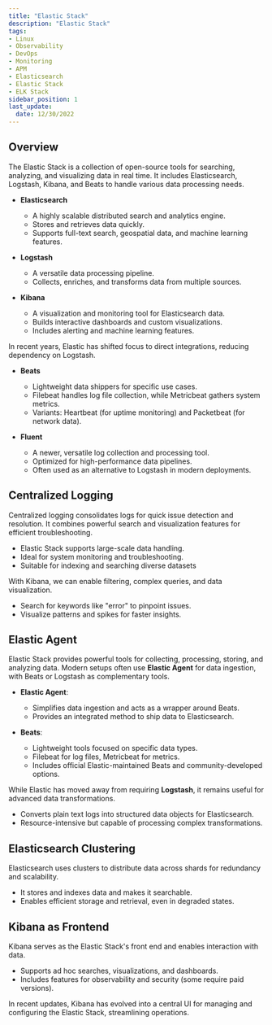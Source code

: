 ```yaml
---
title: "Elastic Stack"
description: "Elastic Stack"
tags: 
- Linux
- Observability
- DevOps
- Monitoring 
- APM
- Elasticsearch
- Elastic Stack
- ELK Stack
sidebar_position: 1
last_update:
  date: 12/30/2022
---
```


## Overview 

The Elastic Stack is a collection of open-source tools for searching, analyzing, and visualizing data in real time. It includes Elasticsearch, Logstash, Kibana, and Beats to handle various data processing needs.  

- **Elasticsearch**  
  - A highly scalable distributed search and analytics engine.  
  - Stores and retrieves data quickly.  
  - Supports full-text search, geospatial data, and machine learning features.  

- **Logstash**  
  - A versatile data processing pipeline.  
  - Collects, enriches, and transforms data from multiple sources.  

- **Kibana**  
  - A visualization and monitoring tool for Elasticsearch data.  
  - Builds interactive dashboards and custom visualizations.  
  - Includes alerting and machine learning features.  

In recent years, Elastic has shifted focus to direct integrations, reducing dependency on Logstash.  

- **Beats**  
  - Lightweight data shippers for specific use cases.  
  - Filebeat handles log file collection, while Metricbeat gathers system metrics.  
  - Variants: Heartbeat (for uptime monitoring) and Packetbeat (for network data).  

- **Fluent**  
  - A newer, versatile log collection and processing tool.  
  - Optimized for high-performance data pipelines.  
  - Often used as an alternative to Logstash in modern deployments.  

## Centralized Logging  

Centralized logging consolidates logs for quick issue detection and resolution. It combines powerful search and visualization features for efficient troubleshooting.  

  - Elastic Stack supports large-scale data handling.  
  - Ideal for system monitoring and troubleshooting.  
  - Suitable for indexing and searching diverse datasets

With Kibana, we can enable filtering, complex queries, and data visualization.  

  - Search for keywords like "error" to pinpoint issues.  
  - Visualize patterns and spikes for faster insights.  

## Elastic Agent 

Elastic Stack provides powerful tools for collecting, processing, storing, and analyzing data. Modern setups often use **Elastic Agent** for data ingestion, with Beats or Logstash as complementary tools.  

- **Elastic Agent**:  
  - Simplifies data ingestion and acts as a wrapper around Beats.  
  - Provides an integrated method to ship data to Elasticsearch.  

- **Beats**:  
  - Lightweight tools focused on specific data types.
  - Filebeat for log files, Metricbeat for metrics.
  - Includes official Elastic-maintained Beats and community-developed options.  

While Elastic has moved away from requiring **Logstash**, it remains useful for advanced data transformations.  

  - Converts plain text logs into structured data objects for Elasticsearch.  
  - Resource-intensive but capable of processing complex transformations.  

## Elasticsearch Clustering

Elasticsearch uses clusters to distribute data across shards for redundancy and scalability.  

  - It stores and indexes data and makes it searchable.  
  - Enables efficient storage and retrieval, even in degraded states.  

## Kibana as Frontend

Kibana serves as the Elastic Stack's front end and enables interaction with data.  

  - Supports ad hoc searches, visualizations, and dashboards.  
  - Includes features for observability and security (some require paid versions).  

In recent updates, Kibana has evolved into a central UI for managing and configuring the Elastic Stack, streamlining operations.   
